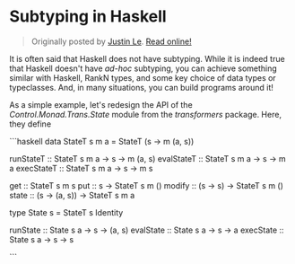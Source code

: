 Subtyping in Haskell
====================

> Originally posted by [Justin Le](https://blog.jle.im/).
> [Read online!](https://blog.jle.im/entry/subtyping-in-haskell.html)

It is often said that Haskell does not have subtyping. While it is indeed true
that Haskell doesn't have *ad-hoc* subtyping, you can achieve something similar
with Haskell, RankN types, and some key choice of data types or typeclasses.
And, in many situations, you can build programs around it!

As a simple example, let's redesign the API of the *Control.Monad.Trans.State*
module from the *transformers* package. Here, they define

\`\`\`haskell data StateT s m a = StateT (s -&gt; m (a, s))

runStateT :: StateT s m a -&gt; s -&gt; m (a, s) evalStateT :: StateT s m a
-&gt; s -&gt; m a execStateT :: StateT s m a -&gt; s -&gt; m s

get :: StateT s m s put :: s -&gt; StateT s m () modify :: (s -&gt; s) -&gt;
StateT s m () state :: (s -&gt; (a, s)) -&gt; StateT s m a

type State s = StateT s Identity

runState :: State s a -&gt; s -&gt; (a, s) evalState :: State s a -&gt; s -&gt;
a execState :: State s a -&gt; s -&gt; s

\`\`\`
